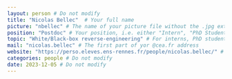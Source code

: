 ```yaml
---
layout: person # Do not modify
title: "Nicolas Bellec"  # Your full name
picture: "nbellec" # The name of your picture file without the .jpg extension
position: "Postdoc" # Your position, i.e. either "Intern", "PhD Student", "Postdoc" or "Tenured Researcher"
topic: "White/Black-box reverse-engineering" # For interns, PhD students and postdocs, briefly describe your research topic (tenured researchers should remove this line)
mail: "nicolas.bellec" # The first part of yor @cea.fr address
website: "https://perso.eleves.ens-rennes.fr/people/nicolas.bellec/" # The URL of your personal website if you have one, otherwise remove the line
categories: people # Do not modify
date: 2023-12-05 # Do not modify
---
```


